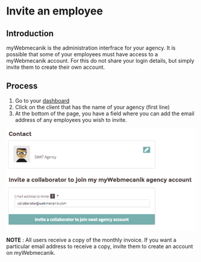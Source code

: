 # Invite an employee

## Introduction ##

myWebmecanik is the administration interfrace for your agency. It is possible that some of your employees must have access to a myWebmecanik account. For this do not share your login details, but simply invite them to create their own account.

## Process ##

1. Go to your [dashboard](https://my.webmecanik.com)
2. Click on the client that has the name of your agency (first line)
3. At the bottom of the page, you have a field where you can add the email address of any employees you wish to invite.

![image](./assets/invite-collaborator.png)

**NOTE** : All users receive a copy of the monthly invoice. If you want a particular email address to receive a copy, invite them to create an account on myWebmecanik.

